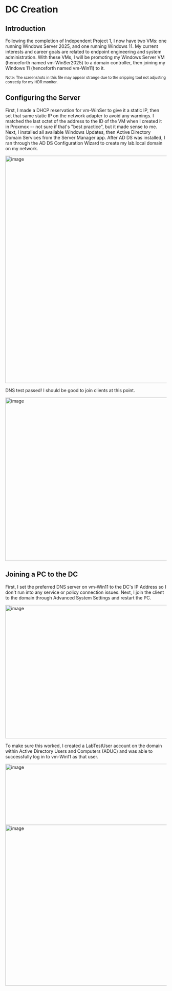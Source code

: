 # **DC Creation**

## **Introduction**
Following the completion of Independent Project 1, I now have two VMs: one running Windows Server 2025, and one running Windows 11. My current interests and career goals are related to endpoint engineering and system administration. With these VMs, I will be promoting my Windows Server VM (henceforth named vm-WinSer2025) to a domain controller, then joining my Windows 11 (henceforth named vm-Win11) to it.

<sub>Note: The screenshots in this file may appear strange due to the snipping tool not adjusting correctly for my HDR monitor.</sub>

## **Configuring the Server**
First, I made a DHCP reservation for vm-WinSer to give it a static IP, then set that same static IP on the network adapter to avoid any warnings. I matched the last octet of the address to the ID of the VM when I created it in Proxmox -- not sure if that's "best practice", but it made sense to me.
Next, I installed all available Windows Updates, then Active Directory Domain Services from the Server Manager app. After AD DS was installed, I ran through the AD DS Configuration Wizard to create my lab.local domain on my network.

<img width="1138" height="707" alt="image" src="https://github.com/user-attachments/assets/bfdcf98d-8782-4267-8c79-ff2897c94fd4" />

DNS test passed! I should be good to join clients at this point.

<img width="628" height="508" alt="image" src="https://github.com/user-attachments/assets/f08ab58e-5a70-4c75-bc46-2243dc885efd" />

## **Joining a PC to the DC**
First, I set the preferred DNS server on vm-Win11 to the DC's IP Address so I don't run into any service or policy connection issues. Next, I join the client to the domain through Advanced System Settings and restart the PC.

<img width="577" height="415" alt="image" src="https://github.com/user-attachments/assets/aec3692f-e53f-4cd8-9e93-5a51fbad8b27" />

To make sure this worked, I created a LabTestUser account on the domain within Active Directory Users and Computers (ADUC) and was able to successfully log in to vm-Win11 as that user.

<img width="527" height="190" alt="image" src="https://github.com/user-attachments/assets/c634061c-6efd-4425-b8a2-c413c0d1840d" />

<img width="906" height="500" alt="image" src="https://github.com/user-attachments/assets/8a168947-44b9-4858-b24b-041b50ac5e0b" />
